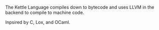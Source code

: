 The Kettle Language compiles down to bytecode and uses LLVM in the backend to compile to machine code.

Inpsired by C, Lox, and OCaml.
